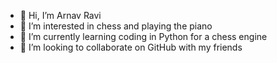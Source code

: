 - 👋 Hi, I’m Arnav Ravi
- 👀 I’m interested in chess and playing the piano
- 🌱 I’m currently learning coding in Python for a chess engine
- 💞️ I’m looking to collaborate on GitHub with my friends

<!---
ArnavRavi2010/ArnavRavi2010 is a ✨ special ✨ repository because its `README.md` (this file) appears on your GitHub profile.
You can click the Preview link to take a look at your changes.
--->
